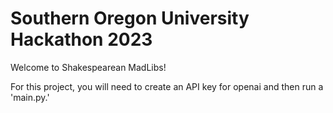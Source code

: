 # Southern Oregon University Hackathon 2023

Welcome to Shakespearean MadLibs!

For this project, you will need to create an API key for openai and then run a 'main.py.'


